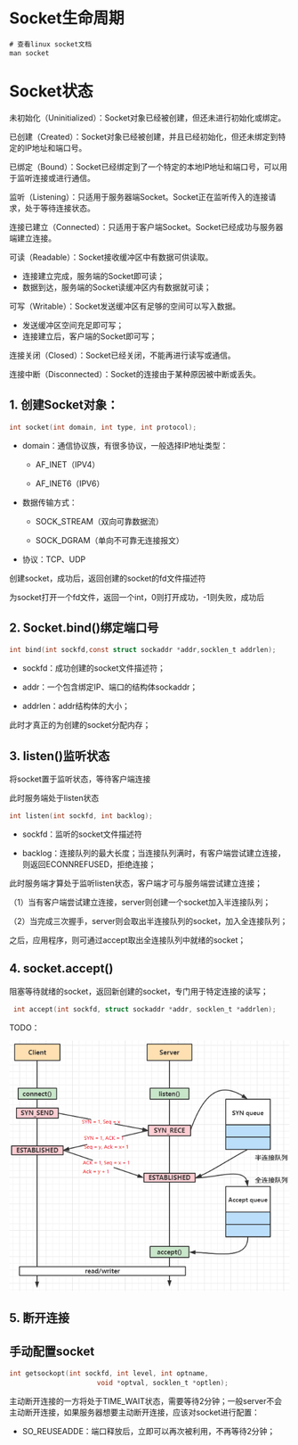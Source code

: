 
# Socket生命周期

```shell
# 查看linux socket文档
man socket
```

# Socket状态

未初始化（Uninitialized）：Socket对象已经被创建，但还未进行初始化或绑定。

已创建（Created）：Socket对象已经被创建，并且已经初始化，但还未绑定到特定的IP地址和端口号。

已绑定（Bound）：Socket已经绑定到了一个特定的本地IP地址和端口号，可以用于监听连接或进行通信。

监听（Listening）：只适用于服务器端Socket。Socket正在监听传入的连接请求，处于等待连接状态。

连接已建立（Connected）：只适用于客户端Socket。Socket已经成功与服务器端建立连接。

可读（Readable）：Socket接收缓冲区中有数据可供读取。
- 连接建立完成，服务端的Socket即可读；
- 数据到达，服务端的Socket读缓冲区内有数据就可读；

可写（Writable）：Socket发送缓冲区有足够的空间可以写入数据。
- 发送缓冲区空间充足即可写；
- 连接建立后，客户端的Socket即可写；

连接关闭（Closed）：Socket已经关闭，不能再进行读写或通信。

连接中断（Disconnected）：Socket的连接由于某种原因被中断或丢失。


## 1. 创建Socket对象：

```c
int socket(int domain, int type, int protocol);
```

- domain：通信协议族，有很多协议，一般选择IP地址类型：

  - AF_INET（IPV4）

  - AF_INET6（IPV6）

- 数据传输方式：

  - SOCK_STREAM（双向可靠数据流）

  - SOCK_DGRAM（单向不可靠无连接报文）

- 协议：TCP、UDP

创建socket，成功后，返回创建的socket的fd文件描述符

为socket打开一个fd文件，返回一个int，0则打开成功，-1则失败，成功后

## 2. Socket.bind()绑定端口号

```c
int bind(int sockfd,const struct sockaddr *addr,socklen_t addrlen);
```

- sockfd：成功创建的socket文件描述符；

- addr：一个包含绑定IP、端口的结构体sockaddr；

- addrlen：addr结构体的大小；

此时才真正的为创建的socket分配内存；

## 3. listen()监听状态
将socket置于监听状态，等待客户端连接

此时服务端处于listen状态

```c
int listen(int sockfd, int backlog);
```

- sockfd：监听的socket文件描述符

- backlog：连接队列的最大长度；当连接队列满时，有客户端尝试建立连接，则返回ECONNREFUSED，拒绝连接；

此时服务端才算处于监听listen状态，客户端才可与服务端尝试建立连接；

（1）当有客户端尝试建立连接，server则创建一个socket加入半连接队列；

（2）当完成三次握手，server则会取出半连接队列的socket，加入全连接队列；

之后，应用程序，则可通过accept取出全连接队列中就绪的socket；



## 4. socket.accept()

阻塞等待就绪的socket，返回新创建的socket，专门用于特定连接的读写；

```c
 int accept(int sockfd, struct sockaddr *addr, socklen_t *addrlen);
```

TODO：

![](../images/socket.png)

## 5. 断开连接

## 手动配置socket

```c
int getsockopt(int sockfd, int level, int optname,
                      void *optval, socklen_t *optlen);
```

主动断开连接的一方将处于TIME_WAIT状态，需要等待2分钟；一般server不会主动断开连接，如果服务器想要主动断开连接，应该对socket进行配置：

- SO_REUSEADDE：端口释放后，立即可以再次被利用，不再等待2分钟；
